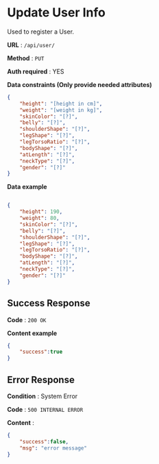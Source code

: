 # Update User Info

Used to register a User.

**URL** : `/api/user/`

**Method** : `PUT`

**Auth required** : YES

**Data constraints (Only provide needed attributes)**

```json
{
    "height": "[height in cm]",
    "weight": "[weight in kg]",
    "skinColor": "[?]",
    "belly": "[?]",
    "shoulderShape": "[?]",
    "legShape": "[?]",
    "legTorsoRatio": "[?]",
    "bodyShape": "[?]",
    "atLength": "[?]",
    "neckType": "[?]",
    "gender": "[?]"
}
```

**Data example**

```json

{
    "height": 190,
    "weight": 80,
    "skinColor": "[?]",
    "belly": "[?]",
    "shoulderShape": "[?]",
    "legShape": "[?]",
    "legTorsoRatio": "[?]",
    "bodyShape": "[?]",
    "atLength": "[?]",
    "neckType": "[?]",
    "gender": "[?]"
}
```

## Success Response

**Code** : `200 OK`

**Content example**

```json
{
    "success":true
}
```

## Error Response

**Condition** : System Error

**Code** : `500 INTERNAL ERROR`

**Content** :

```json
{
    "success":false,
    "msg": "error message"
}
```